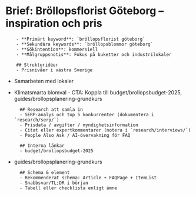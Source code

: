 # Brief: Bröllopsflorist Göteborg – inspiration och pris

        - **Primärt keyword**: `bröllopsflorist göteborg`
        - **Sekundära keywords**: `bröllopsblommor göteborg`
        - **Sökintention**: kommersiell
        - **Målgruppsnotis**: Fokus på buketter och industrilokaler

        ## Strukturidéer
        - Prisnivåer i västra Sverige

- Samarbeten med lokaler
- Klimatsmarta blomval - CTA: Koppla till budget/brollopsbudget-2025, guides/brollopsplanering-grundkurs

        ## Research att samla in
        - SERP-analys och top 5 konkurrenter (dokumentera i `research/serp/`)
        - Prisdata / avgifter / myndighetsinformation
        - Citat eller expertkommentarer (notera i `research/interviews/`)
        - People Also Ask / AI-övervakning för FAQ

        ## Interna länkar
        - budget/brollopsbudget-2025

- guides/brollopsplanering-grundkurs

        ## Schema & element
        - Rekommenderat schema: Article + FAQPage + ItemList
        - Snabbsvar/TL;DR i början
        - Tabell eller checklista enligt ämne
